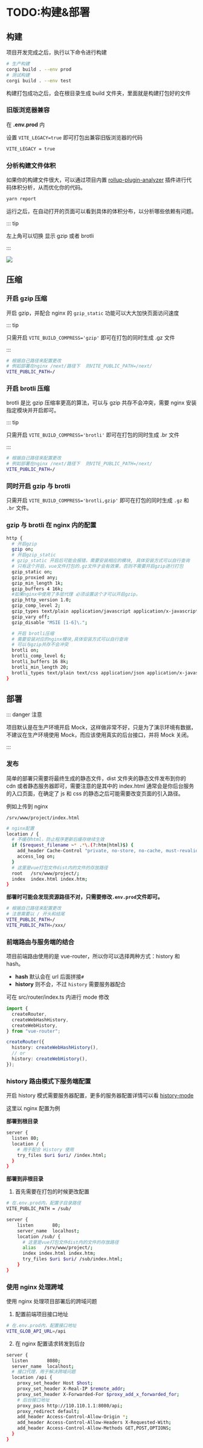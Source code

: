 # TODO:构建&部署

## 构建

项目开发完成之后，执行以下命令进行构建

```bash
# 生产构建
corgi build . --env prod
# 测试构建
corgi build . --env test
```

构建打包成功之后，会在根目录生成 build 文件夹，里面就是构建打包好的文件

### 旧版浏览器兼容

在 **.env.prod** 内

设置 `VITE_LEGACY=true` 即可打包出兼容旧版浏览器的代码

```bash
VITE_LEGACY = true
```


### 分析构建文件体积

如果你的构建文件很大，可以通过项目内置 [rollup-plugin-analyzer](https://github.com/doesdev/rollup-plugin-analyzer) 插件进行代码体积分析，从而优化你的代码。

```bash
yarn report

```

运行之后，在自动打开的页面可以看到具体的体积分布，以分析哪些依赖有问题。

::: tip

左上角可以切换 显示 gzip 或者 brotli

:::

![](/images/report.png)

## 压缩

### 开启 gzip 压缩

开启 gzip，并配合 nginx 的 `gzip_static` 功能可以大大加快页面访问速度

::: tip

只需开启 `VITE_BUILD_COMPRESS='gzip'` 即可在打包的同时生成 .gz 文件

:::

```bash
# 根据自己路径来配置更改
# 例如部署在nginx /next/路径下  则VITE_PUBLIC_PATH=/next/
VITE_PUBLIC_PATH=/
```

### 开启 brotli 压缩

brotli 是比 gzip 压缩率更高的算法，可以与 gzip 共存不会冲突，需要 nginx 安装指定模块并开启即可。

::: tip

只需开启 `VITE_BUILD_COMPRESS='brotli'` 即可在打包的同时生成 .br 文件

:::

```bash
# 根据自己路径来配置更改
# 例如部署在nginx /next/路径下  则VITE_PUBLIC_PATH=/next/
VITE_PUBLIC_PATH=/
```

### 同时开启 gzip 与 brotli

只需开启 `VITE_BUILD_COMPRESS='brotli,gzip'` 即可在打包的同时生成 `.gz` 和 `.br` 文件。

### gzip 与 brotli 在 nginx 内的配置

```bash
http {
  # 开启gzip
  gzip on;
  # 开启gzip_static
  # gzip_static 开启后可能会报错，需要安装相应的模块, 具体安装方式可以自行查询
  # 只有这个开启，vue文件打包的.gz文件才会有效果，否则不需要开启gzip进行打包
  gzip_static on;
  gzip_proxied any;
  gzip_min_length 1k;
  gzip_buffers 4 16k;
  #如果nginx中使用了多层代理 必须设置这个才可以开启gzip。
  gzip_http_version 1.0;
  gzip_comp_level 2;
  gzip_types text/plain application/javascript application/x-javascript text/css application/xml text/javascript application/x-httpd-php image/jpeg image/gif image/png;
  gzip_vary off;
  gzip_disable "MSIE [1-6]\.";

  # 开启 brotli压缩
  # 需要安装对应的nginx模块,具体安装方式可以自行查询
  # 可以与gzip共存不会冲突
  brotli on;
  brotli_comp_level 6;
  brotli_buffers 16 8k;
  brotli_min_length 20;
  brotli_types text/plain text/css application/json application/x-javascript text/xml application/xml application/xml+rss text/javascript application/javascript image/svg+xml;
}
```

## 部署

::: danger 注意

项目默认是在生产环境开启 Mock，这样做非常不好，只是为了演示环境有数据，不建议在生产环境使用 Mock，而应该使用真实的后台接口，并将 Mock 关闭。

:::

### 发布

简单的部署只需要将最终生成的静态文件，dist 文件夹的静态文件发布到你的 cdn 或者静态服务器即可，需要注意的是其中的 index.html 通常会是你后台服务的入口页面，在确定了 js 和 css 的静态之后可能需要改变页面的引入路径。

例如上传到 nginx

`/srv/www/project/index.html`

```bash
# nginx配置
location / {
  # 不缓存html，防止程序更新后缓存继续生效
  if ($request_filename ~* .*\.(?:htm|html)$) {
    add_header Cache-Control "private, no-store, no-cache, must-revalidate, proxy-revalidate";
    access_log on;
  }
  # 这里是vue打包文件dist内的文件的存放路径
  root   /srv/www/project/;
  index  index.html index.htm;
}

```

**部署时可能会发现资源路径不对，只需要修改`.env.prod`文件即可。**

```bash
# 根据自己路径来配置更改
# 注意需要以 / 开头和结尾
VITE_PUBLIC_PATH=/
VITE_PUBLIC_PATH=/xxx/
```

### 前端路由与服务端的结合

项目前端路由使用的是 vue-router，所以你可以选择两种方式：history 和 hash。

- **hash** 默认会在 url 后面拼接`#`
- **history** 则不会，不过 `history` 需要服务器配合

可在 src/router/index.ts 内进行 mode 修改

```ts
import {
  createRouter,
  createWebHashHistory,
  createWebHistory,
} from "vue-router";

createRouter({
  history: createWebHashHistory(),
  // or
  history: createWebHistory(),
});
```

### history 路由模式下服务端配置

开启 history 模式需要服务器配置，更多的服务器配置详情可以看 [history-mode](https://next.router.vuejs.org/guide/essentials/history-mode.html#html5-mode)

这里以 nginx 配置为例

**部署到根目录**

```bash
server {
  listen 80;
  location / {
    # 用于配合 History 使用
    try_files $uri $uri/ /index.html;
  }
}
```

**部署到非根目录**

1. 首先需要在打包的时候更改配置

```bash
# 在.env.prod内，配置子目录路径
VITE_PUBLIC_PATH = /sub/
```

```bash
server {
    listen       80;
    server_name  localhost;
    location /sub/ {
      # 这里是vue打包文件dist内的文件的存放路径
      alias   /srv/www/project/;
      index index.html index.htm;
      try_files $uri $uri/ /sub/index.html;
    }
}
```

### 使用 nginx 处理跨域

使用 nginx 处理项目部署后的跨域问题

1. 配置前端项目接口地址

```bash
# 在.env.prod内，配置接口地址
VITE_GLOB_API_URL=/api
```

2. 在 nginx 配置请求转发到后台

```bash
server {
  listen       8080;
  server_name  localhost;
  # 接口代理，用于解决跨域问题
  location /api {
    proxy_set_header Host $host;
    proxy_set_header X-Real-IP $remote_addr;
    proxy_set_header X-Forwarded-For $proxy_add_x_forwarded_for;
    # 后台接口地址
    proxy_pass http://110.110.1.1:8080/api;
    proxy_redirect default;
    add_header Access-Control-Allow-Origin *;
    add_header Access-Control-Allow-Headers X-Requested-With;
    add_header Access-Control-Allow-Methods GET,POST,OPTIONS;
  }
}
```
